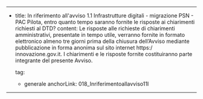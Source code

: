 ---
  - title: In riferimento all'avviso 1.1 Infrastrutture digitali - migrazione PSN - PAC Pilota, entro quanto tempo saranno fornite le risposte ai chiarimenti richiesti al DTD?
    content: Le risposte alle richieste di chiarimenti amministrativi, presentate in tempo utile, verranno fornite in formato elettronico almeno tre giorni prima della chiusura dell’Avviso mediante pubblicazione in forma anonima sul sito internet https:/ innovazione.gov.it. I chiarimenti e le risposte fornite costituiranno parte integrante del presente Avviso.

    tag:
      - generale
    anchorLink: 018_Inriferimentoallavviso11I
---